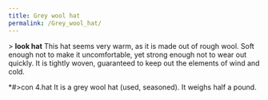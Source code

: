 ```yaml
---
title: Grey wool hat
permalink: /Grey_wool_hat/
---
```


\> **look hat**
This hat seems very warm, as it is made out of rough wool. Soft enough
not
to make it uncomfortable, yet strong enough not to wear out quickly. It
is
tightly woven, guaranteed to keep out the elements of wind and cold.

\*#\>con 4.hat
It is a grey wool hat (used, seasoned).
It weighs half a pound.